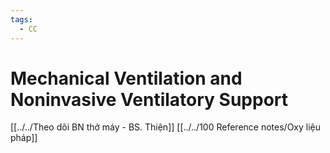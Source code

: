 ```yaml
---
tags:
  - CC
---
```

# Mechanical Ventilation and Noninvasive Ventilatory Support
[[../../Theo dõi BN thở máy - BS. Thiện]]
[[../../100 Reference notes/Oxy liệu pháp]]